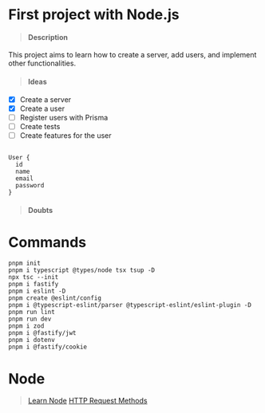 # First project with Node.js

> #### Description

This project aims to learn how to create a server, add users, and implement other functionalities.

> #### Ideas

- [x] Create a server
- [x] Create a user
- [ ] Register users with Prisma
- [ ] Create tests
- [ ] Create features for the user
```

User {
  id
  name
  email
  password
}
```

> #### Doubts

# Commands
```
pnpm init
pnpm i typescript @types/node tsx tsup -D
npx tsc --init
pnpm i fastify
pnpm i eslint -D
pnpm create @eslint/config
pnpm i @typescript-eslint/parser @typescript-eslint/eslint-plugin -D
pnpm run lint
pnpm run dev
pnpm i zod
pnpm i @fastify/jwt
pnpm i dotenv
pnpm i @fastify/cookie

```

# Node
> [Learn Node](https://nodejs.org/en/learn/getting-started/introduction-to-nodejs)
> [HTTP Request Methods](https://www.w3schools.com/tags/ref_httpmethods.asp)
